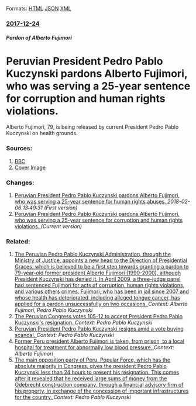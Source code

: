 
Formats: [HTML](/news/2017/12/24/peruvian-president-pedro-pablo-kuczynski-pardons-alberto-fujimori-who-was-serving-a-25-year-sentence-for-corruption-and-human-rights-violat.html)  [JSON](/news/2017/12/24/peruvian-president-pedro-pablo-kuczynski-pardons-alberto-fujimori-who-was-serving-a-25-year-sentence-for-corruption-and-human-rights-violat.json)  [XML](/news/2017/12/24/peruvian-president-pedro-pablo-kuczynski-pardons-alberto-fujimori-who-was-serving-a-25-year-sentence-for-corruption-and-human-rights-violat.xml)  

### [2017-12-24](/news/2017/12/24/index.md)

##### Pardon of Alberto Fujimori
# Peruvian President Pedro Pablo Kuczynski pardons Alberto Fujimori, who was serving a 25-year sentence for corruption and human rights violations. 

Alberto Fujimori, 79, is being released by current President Pedro Pablo Kuczynski on health grounds.


### Sources:

1. [BBC](http://www.bbc.com/news/world-latin-america-42476027)
1. [Cover Image](https://ichef.bbci.co.uk/news/1024/cpsprodpb/E97E/production/_99347795_6113aa8a-e139-47c9-bf36-1400e0ff4a63.jpg)

### Changes:

1. [Peruvian President Pedro Pablo Kuczynski pardons Alberto Fujimori, who was serving a 25-year sentence for human rights abuses. ](/news/2017/12/24/peruvian-president-pedro-pablo-kuczynski-pardons-alberto-fujimori-who-was-serving-a-25-year-sentence-for-human-rights-abuses.md) _2018-02-06 13:49:31 (First version)_
1. [Peruvian President Pedro Pablo Kuczynski pardons Alberto Fujimori, who was serving a 25-year sentence for corruption and human rights violations. ](/news/2017/12/24/peruvian-president-pedro-pablo-kuczynski-pardons-alberto-fujimori-who-was-serving-a-25-year-sentence-for-corruption-and-human-rights-violat.md) _(Current version)_

### Related:

1. [The Peruvian Pedro Pablo Kuczynski Administration, through the Ministry of Justice, appoints a new head to the Direction of Presidential Graces, which is believed to be a first step towards granting a pardon to 79-year-old former president Alberto Fujimori (1990-2000), although President Kuczynski has denied it. In April 2009, a three-judge panel had sentenced Fujimori for acts of corruption, human rights violations, and various others crimes. Fujimori, who has been in jail since 2007 and whose health has deteriorated, including alleged tongue cancer, has applied for a pardon unsuccessfully on two occasions. ](/news/2017/10/11/the-peruvian-pedro-pablo-kuczynski-administration-through-the-ministry-of-justice-appoints-a-new-head-to-the-direction-of-presidential-gra.md) _Context: Alberto Fujimori, Pedro Pablo Kuczynski_
2. [The Peruvian Congress votes 105-12 to accept President Pedro Pablo Kuczynski's resignation. ](/news/2018/03/23/the-peruvian-congress-votes-105a12-to-accept-president-pedro-pablo-kuczynski-s-resignation.md) _Context: Pedro Pablo Kuczynski_
3. [Peruvian President Pedro Pablo Kuczynski resigns amid a vote buying scandal. ](/news/2018/03/21/peruvian-president-pedro-pablo-kuczynski-resigns-amid-a-vote-buying-scandal.md) _Context: Pedro Pablo Kuczynski_
4. [Former Peru president Alberto Fujimori is taken, from prison, to a local hospital for treatment for abnormally low blood pressure. ](/news/2017/12/23/former-peru-president-alberto-fujimori-is-taken-from-prison-to-a-local-hospital-for-treatment-for-abnormally-low-blood-pressure.md) _Context: Alberto Fujimori_
5. [The main opposition party of Peru, Popular Force, which has the absolute majority in Congress, gives the president Pedro Pablo Kuczynski less than 24 hours to present his resignation. This comes after it revealed that he received large sums of money from the Odebrecht construction company, through a financial advisory firm of his property, in exchange of the concession of important infrastructures for the country. ](/news/2017/12/14/the-main-opposition-party-of-peru-popular-force-which-has-the-absolute-majority-in-congress-gives-the-president-pedro-pablo-kuczynski-les.md) _Context: Pedro Pablo Kuczynski_
